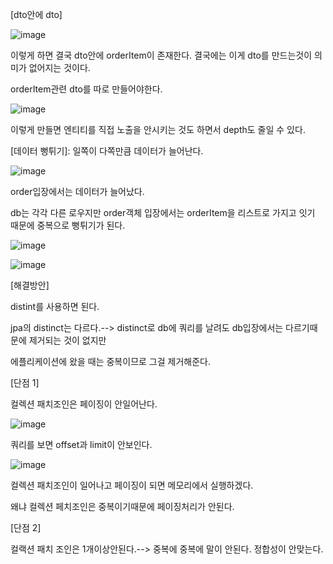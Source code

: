 [dto안에 dto]

![image](https://user-images.githubusercontent.com/108928206/193997041-55d3877f-a048-439b-b0f4-32eae69aeb2e.png)

이렇게 하면 결국 dto안에 orderItem이 존재한다. 결국에는 이게 dto를 만드는것이 의미가 없어지는 것이다.

orderItem관련 dto를 따로 만들어야한다.

![image](https://user-images.githubusercontent.com/108928206/193998012-c333b789-6c72-4611-8875-887132fb1326.png)

이렇게 만들면 엔티티를 직접 노출을 안시키는 것도 하면서 depth도 줄일 수 있다.

[데이터 뻥튀기]: 일쪽이 다쪽만큼 데이터가 늘어난다.

![image](https://user-images.githubusercontent.com/108928206/194002288-75894f7a-fa7d-4ff7-9563-de0db75cbd47.png)

order입장에서는 데이터가 늘어났다.

db는 각각 다른 로우지만 order객체 입장에서는 orderItem을 리스트로 가지고 잇기 때문에 중복으로 뻥튀기가 된다.

![image](https://user-images.githubusercontent.com/108928206/194003419-b5b8905f-0d41-4df2-abc0-91930b4e2fd8.png)

![image](https://user-images.githubusercontent.com/108928206/194002824-b9cb2512-a62c-40b3-92b0-bd4b8b3f690c.png)

[해결방안]

distint를 사용하면 된다.

jpa의 distinct는 다르다.--> distinct로 db에 쿼리를 날려도 db입장에서는 다르기때문에 제거되는 것이 없지만

에플리케이션에 왔을 때는 중복이므로 그걸 제거해준다.

[단점 1]

컬렉션 패치조인은 페이징이 안일어난다.

![image](https://user-images.githubusercontent.com/108928206/194005525-e97620d1-51a6-4246-a5c8-37166779ec0d.png)

쿼리를 보면 offset과 limit이 안보인다.

![image](https://user-images.githubusercontent.com/108928206/194005655-153efecf-5262-4363-8c94-524fc89c72a8.png)

컬렉션 패치조인이 일어나고 페이징이 되면 메모리에서 실행하겠다. 

왜냐 컬렉션 페치조인은 중복이기때문에 페이징처리가 안된다.

[단점 2]

컬랙션 패치 조인은 1개이상안된다.--> 중복에 중복에 말이 안된다. 정합성이 안맞는다.

